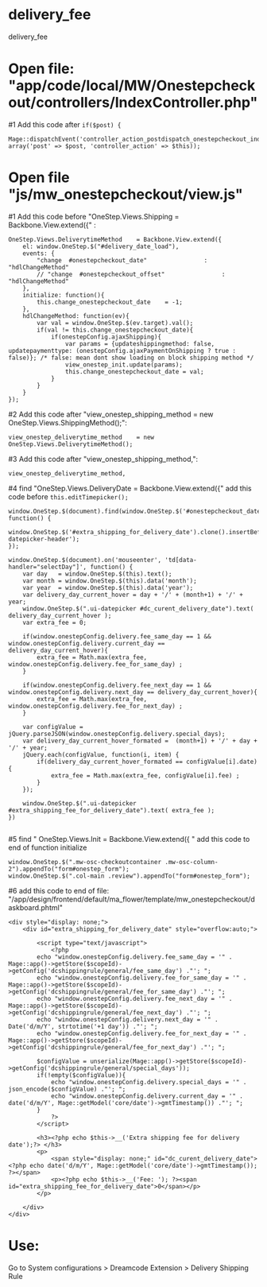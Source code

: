 # delivery_fee
delivery_fee

# Open file: "app/code/local/MW/Onestepcheckout/controllers/IndexController.php"

#1 Add this code after ` if($post) { `
```
Mage::dispatchEvent('controller_action_postdispatch_onestepcheckout_index_save', array('post' => $post, 'controller_action' => $this));
```


# Open file "js/mw_onestepcheckout/view.js"

#1 Add this code before "OneStep.Views.Shipping  = Backbone.View.extend({" :
```
OneStep.Views.DeliverytimeMethod    = Backbone.View.extend({
    el: window.OneStep.$("#delivery_date_load"),
    events: {
        "change  #onestepcheckout_date"                : "hdlChangeMethod"
        // "change  #onestepcheckout_offset"                : "hdlChangeMethod"
    },
    initialize: function(){
        this.change_onestepcheckout_date    = -1;
    },
    hdlChangeMethod: function(ev){
        var val = window.OneStep.$(ev.target).val();
        if(val != this.change_onestepcheckout_date){
            if(onestepConfig.ajaxShipping){
                var params = {updateshippingmethod: false, updatepaymenttype: (onestepConfig.ajaxPaymentOnShipping ? true : false)}; /* false: mean dont show loading on block shipping method */
                view_onestep_init.update(params);
                this.change_onestepcheckout_date = val;
            }
        }
    }
});
```

#2 Add this code after "view_onestep_shipping_method        = new OneStep.Views.ShippingMethod();": 
```
view_onestep_deliverytime_method    = new OneStep.Views.DeliverytimeMethod();
```
#3 Add this code after "view_onestep_shipping_method,":
```
view_onestep_deliverytime_method,
```

#4 find "OneStep.Views.DeliveryDate      = Backbone.View.extend({" add this code before `this.editTimepicker();`

```
window.OneStep.$(document).find(window.OneStep.$('#onestepcheckout_date')).next().datepicker().on('click', function() {
    window.OneStep.$('#extra_shipping_for_delivery_date').clone().insertBefore('.ui-datepicker-header');
});

window.OneStep.$(document).on('mouseenter', 'td[data-handler="selectDay"]', function() {
    var day   = window.OneStep.$(this).text();
    var month = window.OneStep.$(this).data('month');
    var year  = window.OneStep.$(this).data('year');
    var delivery_day_current_hover = day + '/' + (month+1) + '/' + year;
    window.OneStep.$(".ui-datepicker #dc_curent_delivery_date").text( delivery_day_current_hover );
    var extra_fee = 0;

    if(window.onestepConfig.delivery.fee_same_day == 1 && window.onestepConfig.delivery.current_day == delivery_day_current_hover){
        extra_fee = Math.max(extra_fee, window.onestepConfig.delivery.fee_for_same_day) ; 
    } 

    if(window.onestepConfig.delivery.fee_next_day == 1 && window.onestepConfig.delivery.next_day == delivery_day_current_hover){
        extra_fee = Math.max(extra_fee, window.onestepConfig.delivery.fee_for_next_day) ;
    } 

    var configValue = jQuery.parseJSON(window.onestepConfig.delivery.special_days);
    var delivery_day_current_hover_formated =  (month+1) + '/' + day + '/' + year;
    jQuery.each(configValue, function(i, item) {
        if(delivery_day_current_hover_formated == configValue[i].date){
            extra_fee = Math.max(extra_fee, configValue[i].fee) ;
        }
    });
    
    window.OneStep.$(".ui-datepicker #extra_shipping_fee_for_delivery_date").text( extra_fee );
})


```

#5 find " OneStep.Views.Init              = Backbone.View.extend({ " add this code to end of function initialize 

```
window.OneStep.$(".mw-osc-checkoutcontainer .mw-osc-column-2").appendTo("form#onestep_form");
window.OneStep.$(".col-main .review").appendTo("form#onestep_form");
```

#6 add this code to end of file: "/app/design/frontend/default/ma_flower/template/mw_onestepcheckout/daskboard.phtml"

```
<div style="display: none;">
    <div id="extra_shipping_for_delivery_date" style="overflow:auto;">

        <script type="text/javascript">
            <?php
        echo "window.onestepConfig.delivery.fee_same_day = '" . Mage::app()->getStore($scopeId)->getConfig('dcshippingrule/general/fee_same_day') ."'; ";
        echo "window.onestepConfig.delivery.fee_for_same_day = '" . Mage::app()->getStore($scopeId)->getConfig('dcshippingrule/general/fee_for_same_day') ."'; ";
        echo "window.onestepConfig.delivery.fee_next_day = '" . Mage::app()->getStore($scopeId)->getConfig('dcshippingrule/general/fee_next_day') ."'; ";
        echo "window.onestepConfig.delivery.next_day = '" . Date('d/m/Y', strtotime('+1 day')) ."'; ";
        echo "window.onestepConfig.delivery.fee_for_next_day = '" . Mage::app()->getStore($scopeId)->getConfig('dcshippingrule/general/fee_for_next_day') ."'; ";

        $configValue = unserialize(Mage::app()->getStore($scopeId)->getConfig('dcshippingrule/general/special_days'));
        if(!empty($configValue)){
            echo "window.onestepConfig.delivery.special_days = '" . json_encode($configValue) ."'; ";
            echo "window.onestepConfig.delivery.current_day = '" . date('d/m/Y', Mage::getModel('core/date')->gmtTimestamp()) ."'; ";
        }
            ?>
        </script>

        <h3><?php echo $this->__('Extra shipping fee for delivery date');?> </h3>
        <p>
            <span style="display: none;" id="dc_curent_delivery_date"><?php echo date('d/m/Y', Mage::getModel('core/date')->gmtTimestamp()); ?></span>
            <p><?php echo $this->__('Fee: '); ?><span id="extra_shipping_fee_for_delivery_date">0</span></p>
        </p>
        
    </div>
</div>

```


# Use:
Go to System configurations > Dreamcode Extension > Delivery Shipping Rule